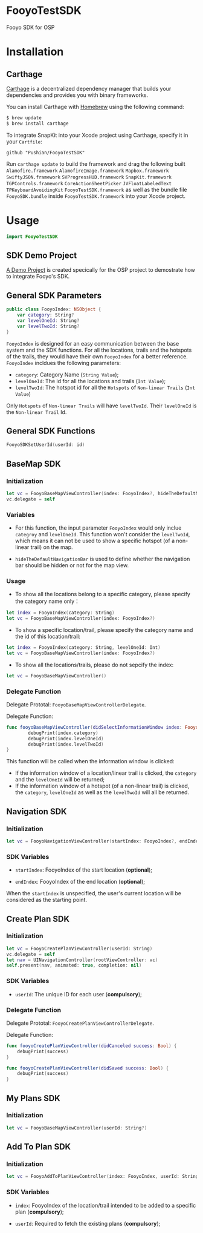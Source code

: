 # FooyoTestSDK

Fooyo SDK for OSP

# Installation

## Carthage

[Carthage](https://github.com/Carthage/Carthage) is a decentralized dependency manager that builds your dependencies and provides you with binary frameworks.

You can install Carthage with [Homebrew](http://brew.sh/) using the following command:

```bash
$ brew update
$ brew install carthage
```

To integrate SnapKit into your Xcode project using Carthage, specify it in your `Cartfile`:

```ogdl
github "Pushian/FooyoTestSDK"
```

Run `carthage update` to build the framework and drag the following built 
`Alamofire.framework`
`AlamofireImage.framework`
`Mapbox.framework`
`SwiftyJSON.framework`
`SVProgressHUD.framework`
`SnapKit.framework`
`TGPControls.framework`
`CoreActionSheetPicker`
`JVFloatLabeledText`
`TPKeyboardAvoidingKit`
`FooyoTestSDK.framework`
as well as the bundle file `FooyoSDK.bundle` inside `FooyoTestSDK.framework`
into your Xcode project.

# Usage

```swift
import FooyoTestSDK
```

## SDK Demo Project

[A Demo Project](https://github.com/fooyo/FooyoSDKDemo/tree/master) is created specically for the OSP project to demostrate how to integrate Fooyo's SDK.

## General SDK Parameters

```swift
public class FooyoIndex: NSObject {
    var category: String?
    var levelOneId: String?
    var levelTwoId: String?
}
```
`FooyoIndex` is designed for an easy communication between the base system and the SDK functions. For all the locations, trails and the hotspots of the trails, they would have their own `FooyoIndex` for a better reference. `FooyoIndex` incldues the following parameters:

- `category`: Category Name (`String Value`);
- `levelOneId`: The id for all the locations and trails (`Int Value`);
- `levelTwoId`: The hotspot id for all the `Hotspots` of `Non-linear Trails` (`Int Value`)

Only `Hotspots` of `Non-linear Trails` will have `levelTwoId`. Their `levelOneId` is the `Non-linear Trail` Id.

## General SDK Functions

```swift
FooyoSDKSetUserId(userId: id)
```

## BaseMap SDK

### Initialization

```swift
let vc = FooyoBaseMapViewController(index: FooyoIndex?, hideTheDefaultNavigationBar: Bool)
vc.delegate = self
```

### Variables

- For this function, the input parameter `FooyoIndex` would only inclue `categroy` and `levelOneId`. This function won't consider the `levelTwoId`, which means it can not be used to show a specific hotspot (of a non-linear trail) on the map.

- `hideTheDefaultNavigationBar` is used to define whether the navigation bar should be hidden or not for the map view.

### Usage

- To show all the locations belong to a specific category, please specify the category name only：

```swift
let index = FooyoIndex(category: String)
let vc = FooyoBaseMapViewController(index: FooyoIndex?)
```

- To show a specific location/trail, please specify the category name and the id of this location/trail:

```swift
let index = FooyoIndex(category: String, levelOneId: Int)
let vc = FooyoBaseMapViewController(index: FooyoIndex?)
```

- To show all the locations/trails, please do not sepcify the index:

```swift
let vc = FooyoBaseMapViewController()
```

### Delegate Function

Delegate Prototal: `FooyoBaseMapViewControllerDelegate`.

Delegate Function:

```swift
func fooyoBaseMapViewController(didSelectInformationWindow index: FooyoIndex) {
        debugPrint(index.category)
        debugPrint(index.levelOneId)
        debugPrint(index.levelTwoId)
}
```

This function will be called when the information window is clicked:

- If the information window of a location/linear trail is clicked, the `category` and the `levelOneId` will be returned;
- If the information window of a hotspot (of a non-linear trail) is clicked, the `category`, `levelOneId` as well as the `levelTwoId` will all be returned.

## Navigation SDK

### Initialization

```swift
let vc = FooyoNavigationViewController(startIndex: FooyoIndex?, endIndex: FooyoIndex?)
```

### SDK Variables

- `startIndex`: FooyoIndex of the start location (**optional**);

- `endIndex`: FooyoIndex of the end location (**optional**);


When the `startIndex` is unspecified, the user's current location will be considered as the starting point.


## Create Plan SDK

### Initialization

```swift
let vc = FooyoCreatePlanViewController(userId: String)
vc.delegate = self
let nav = UINavigationController(rootViewController: vc)
self.present(nav, animated: true, completion: nil)
```

### SDK Variables

- `userId`: The unique ID for each user (**compulsory**);

### Delegate Function

Delegate Prototal: `FooyoCreatePlanViewControllerDelegate`.

Delegate Function:

```swift
func fooyoCreatePlanViewController(didCanceled success: Bool) {
    debugPrint(success)
}

func fooyoCreatePlanViewController(didSaved success: Bool) {
    debugPrint(success)
}
```

## My Plans SDK

### Initialization

```swift
let vc = FooyoBaseMapViewController(userId: String?)
```

## Add To Plan SDK

### Initialization

```swift
let vc = FooyoAddToPlanViewController(index: FooyoIndex, userId: String)
```

### SDK Variables

- `index`: FooyoIndex of the location/trail intended to be added to a specific plan (**compulsory**);

- `userId`: Required to fetch the existing plans (**compulsory**);


